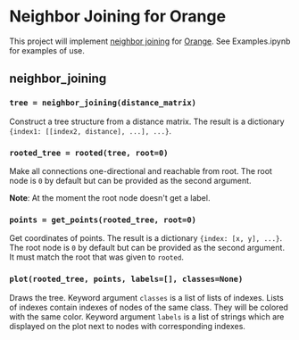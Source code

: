 # Neighbor Joining for Orange

This project will implement [neighbor joining](https://en.wikipedia.org/wiki/Neighbor_joining) for [Orange](https://github.com/biolab/orange3). See Examples.ipynb for examples of use.

## neighbor_joining

### `tree = neighbor_joining(distance_matrix)`

Construct a tree structure from a distance matrix. The result is a dictionary `{index1: [[index2, distance], ...], ...}`.

### `rooted_tree = rooted(tree, root=0)`

Make all connections one-directional and reachable from root. The root node is `0` by default but can be provided as the second argument.

**Note**: At the moment the root node doesn't get a label.

### `points = get_points(rooted_tree, root=0)`

Get coordinates of points. The result is a dictionary `{index: [x, y], ...}`. The root node is `0` by default but can be provided as the second argument. It must match the root that was given to `rooted`.

### `plot(rooted_tree, points, labels=[], classes=None)`

Draws the tree. Keyword argument `classes` is a list of lists of indexes. Lists of indexes contain indexes of nodes of the same class. They will be colored with the same color. Keyword argument `labels` is a list of strings which are displayed on the plot next to nodes with corresponding indexes.

